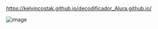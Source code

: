 https://kelvincostak.github.io/decodificador_Alura.github.io/

![image](https://github.com/kelvincostak/decodificador_Alura.github.io/assets/101075405/c7e7597b-2ab8-4744-a22e-e65fa715a2a6)
